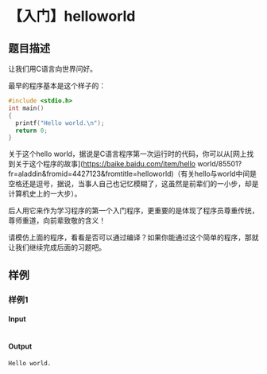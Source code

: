 # 【入门】helloworld

## 题目描述

让我们用C语言向世界问好。

最早的程序基本是这个样子的：

```c
#include <stdio.h>
int main()
{
  printf("Hello world.\n");
  return 0;
}
```

关于这个hello world，据说是C语言程序第一次运行时的代码，你可以从[网上找到关于这个程序的故事](https://baike.baidu.com/item/hello world/85501?fr=aladdin&fromid=4427123&fromtitle=helloworld)（有关hello与world中间是空格还是逗号，据说，当事人自己也记忆模糊了，这虽然是前辈们的一小步，却是计算机史上的一大步）。

后人用它来作为学习程序的第一个入门程序，更重要的是体现了程序员尊重传统，尊师重道，向前辈致敬的含义！

请模仿上面的程序，看看是否可以通过编译？如果你能通过这个简单的程序，那就让我们继续完成后面的习题吧。

## 样例

### 样例1

#### Input

```
```

#### Output

```
Hello world.
```

